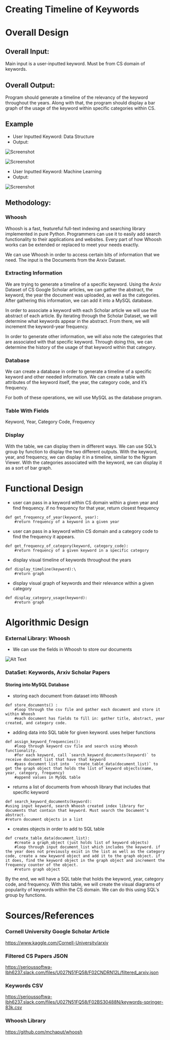 # Creating Timeline of Keywords

# Overall Design 

## Overall Input: 
Main input is a user-inputted keyword. Must be from CS domain of keywords.



## Overall Output: 
Program should generate a timeline of the relevancy of the keyword throughout the years. Along with that, the program should display a bar graph of the usage of the keyword within specific categories within CS.


## Example

- User Inputted Keyword: Data Structure
- Output:

![Screenshot](https://github.com/Forward-UIUC-2021F/keyword-usage-within-domain/blob/fbfb0cd4160400a8d12e9ba8945ce718be663fb6/images_readme/Screen%20Shot%202021-08-26%20at%2011.08.00%20PM.png)

![Screenshot](https://github.com/Forward-UIUC-2021F/keyword-usage-within-domain/blob/fbfb0cd4160400a8d12e9ba8945ce718be663fb6/images_readme/Screen%20Shot%202021-09-10%20at%204.25.32%20PM.png)

- User Inputted Keyword: Machine Learning
- Output:

![Screenshot](https://github.com/Forward-UIUC-2021F/keyword-usage-within-domain/blob/fbfb0cd4160400a8d12e9ba8945ce718be663fb6/images_readme/Screen%20Shot%202021-08-26%20at%2011.51.09%20PM.png)




## Methodology:

### Whoosh
 
Whoosh is a fast, featureful full-text indexing and searching library implemented in pure Python. Programmers can use it to easily add search functionality to their applications and websites. Every part of how Whoosh works can be extended or replaced to meet your needs exactly.

We can use Whoosh in order to access certain bits of information that we need. The input is the Documents from the Arxiv Dataset.


### Extracting Information

We are trying to generate a timeline of a specific keyword. Using the Arxiv Dataset of CS Google Scholar articles, we can gather the abstract, the keyword, the year the document was uploaded, as well as the categories. After gathering this information, we can add it into a MySQL database.

In order to associate a keyword with each Scholar article we will use the abstract of each article. By iterating through the Scholar Dataset, we will determine what keywords appear in the abstract. From there, we will increment the keyword-year frequency. 

In order to generate other information, we will also note the categories that are associated with that specific keyword. Through doing this, we can determine the history of the usage of that keyword within that category.

### Database 

We can create a database in order to generate a timeline of a specific keyword and other needed information. We can create a table with attributes of the keyword itself, the year, the category code, and it’s frequency. 

For both of these operations, we will use MySQL as the database program. 

### Table With Fields

Keyword, Year, Category Code, Frequency

### Display

With the table, we can display them in different ways. We can use SQL’s group by function to display the two different outputs. With the keyword, year, and frequency, we can display it in a timeline, similar to the Ngram Viewer. With the categories associated with the keyword, we can display it as a sort of bar graph.






# Functional Design

- user can pass in a keyword within CS domain within a given year and find frequency. if no frequency for that year, return closest frequency
```
def get_frequency_of_year(keyword, year):
	#return frequency of a keyword in a given year
```

- user can pass in a keyword within CS domain and a category code to find the frequency it appears.
```
def get_frequency_of_category(keyword, category_code):
	#return frequency of a given keyword in a specific category
```

- display visual timeline of keywords throughout the years
```
def display_timeline(keyword):\
	#return graph
```

- display visual graph of keywords and their relevance within a given category
```
def display_category_usage(keyword):
	#return graph
```


# Algorithmic Design

### External Library: Whoosh
- We can use the fields in Whoosh to store our documents

![Alt Text](https://github.com/Forward-UIUC-2021F/keyword-usage-within-domain/blob/fbfb0cd4160400a8d12e9ba8945ce718be663fb6/images_readme/Screen%20Shot%202021-09-24%20at%2012.26.09%20PM.png)

### DataSet: Keywords, Arxiv Scholar Papers 

#### Storing into MySQL Database

- storing each document from dataset into Whoosh
```
def store_documents() :
	#loop through the csv file and gather each document and store it within Whoosh
	#each document has fields to fill in: gather title, abstract, year created, and category code.
```

- adding data into SQL table for given keyword. uses helper functions
```
def assign_keyword_frequencies():
	#loop through keyword csv file and search using Whoosh functionality. 
	#for each keyword, call `search_keyword_documents(keyword)` to receive document list that have that keyword
	#pass document list into  `create_table_data(document_list)` to get the graph object that holds the list of keyword objects(name, year, category, frequency)
	#append values in MySQL table
 ```
 
- returns a list of documents from whoosh library that includes that specific keyword
```
def search_keyword_documents(keyword):
#using input keyword, search Whoosh created index library for documents that contain that keyword. Must search the Document’s abstract.
#return document objects in a list
```

- creates objects in order to add to SQL table
```
def create_table_data(document_list):
	#create a graph_object (just holds list of keyword objects)
	#loop through input document_list which includes the keyword. if the year does not previously exist in the list as well as the category code, create a new keyword object and add it to the graph object. if it does, find the keyword object in the graph object and increment the frequency counter of the object.
	#return graph object
 ```

By the end, we will have a SQL table that holds the keyword, year, category code, and frequency. With this table, we will create the visual diagrams of popularity of keywords within the CS domain. We can do this using SQL's group by functions.

# Sources/References

### Cornell University Google Scholar Article
https://www.kaggle.com/Cornell-University/arxiv 

### Filtered CS Papers JSON
https://serioussoftwa-lbh6237.slack.com/files/U027N51FQ58/F02CNDRN12L/filtered_arxiv.json

### Keywords CSV
https://serioussoftwa-lbh6237.slack.com/files/U027N51FQ58/F02BS30488N/keywords-springer-83k.csv

### Whoosh Library 
https://github.com/mchaput/whoosh


